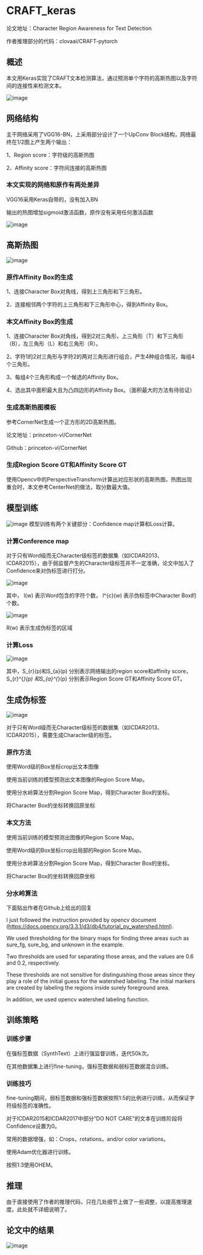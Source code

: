 # CRAFT_keras
论文地址：Character Region Awareness for Text Detection

作者推理部分的代码：clovaai/CRAFT-pytorch 
## 概述
本文用Keras实现了CRAFT文本检测算法，通过预测单个字符的高斯热图以及字符间的连接性来检测文本。

![image](https://raw.githubusercontent.com/RubanSeven/CRAFT_keras/master/images/craft_example.gif)
## 网络结构
主干网络采用了VGG16-BN，上采用部分设计了一个UpConv Block结构，网络最终在1/2图上产生两个输出：

1、Region score：字符级的高斯热图

2、Affinity score：字符间连接的高斯热图

### 本文实现的网络和原作有两处差异
VGG16采用Keras自带的，没有加入BN

输出的热图增加sigmoid激活函数，原作没有采用任何激活函数

![image](https://raw.githubusercontent.com/RubanSeven/CRAFT_keras/master/images/v2-7f67feb50a4f2571b8e1c772127f7433_hd.jpg)
## 高斯热图
![image](https://raw.githubusercontent.com/RubanSeven/CRAFT_keras/master/images/CRAFT高斯热图.png)
### 原作Affinity Box的生成
1、连接Character Box对角线，得到上三角形和下三角形。

2、连接相邻两个字符的上三角形和下三角形中心，得到Affinity Box。

### 本文Affinity Box的生成
1、连接Character Box对角线，得到2对三角形，上三角形（T）和下三角形（B），左三角形（L）和右三角形（R）。

2、字符1的2对三角形与字符2的两对三角形进行组合，产生4种组合情况，每组4个三角形。

3、每组4个三角形构成一个候选的Affinity Box。

4、选出其中面积最大且为凸四边形的Affinity Box。（面积最大的方法有待验证）

### 生成高斯热图模板
参考CornerNet生成一个正方形的2D高斯热图。

论文地址：princeton-vl/CornerNet

Github：princeton-vl/CornerNet

### 生成Region Score GT和Affinity Score GT
使用Opencv中的PerspectiveTransform计算出对应形状的高斯热图，热图出现重合时，本文参考CenterNet的做法，取分数最大值。

## 模型训练
![image](https://raw.githubusercontent.com/RubanSeven/CRAFT_keras/master/images/CRAFT训练过程.png)
模型训练有两个关键部分：Confidence map计算和Loss计算。
### 计算Conference map
对于只有Word级而无Character级标签的数据集（如ICDAR2013、ICDAR2015），由于弱监督产生的Character级标签并不一定准确，论文中加入了Confidence来对伪标签进行打分。

![image](https://raw.githubusercontent.com/RubanSeven/CRAFT_keras/master/images/CRAFT的Confidence.jpg)

其中， l(w) 表示Word包含的字符个数， l^{c}(w) 表示伪标签中Character Box的个数。

![image](https://raw.githubusercontent.com/RubanSeven/CRAFT_keras/master/images/CRAFT的Confidence%20Map.jpg)

R(w) 表示生成伪标签的区域
### 计算Loss
![image](https://raw.githubusercontent.com/RubanSeven/CRAFT_keras/master/images/CRAFT的Loss.jpg)

其中，S_{r}(p)和S_{a}(p) 分别表示网络输出的region score和affinity score， S_{r}^{*}(p) 和S_{a}^{*}(p) 分别表示Region Score  GT和Affinity Score  GT。
## 生成伪标签
![image](https://raw.githubusercontent.com/RubanSeven/CRAFT_keras/master/images/v2-fe147402d83f4f5025f9d90077660229_1200x500.jpg)

对于只有Word级而无Character级标签的数据集（如ICDAR2013、ICDAR2015），需要生成Character级的标签。
### 原作方法
使用Word级的Box坐标crop出文本图像

使用当前训练的模型预测出文本图像的Region Score Map。

使用分水岭算法分割Region Score Map，得到Character Box的坐标。

将Character Box的坐标转换回原坐标
### 本文方法
使用当前训练的模型预测出图像的Region Score Map。

使用Word级的Box坐标crop出局部的Region Score Map。

使用分水岭算法分割Region Score Map，得到Character Box的坐标。

将Character Box的坐标转换回原坐标
### 分水岭算法
下面贴出作者在Github上给出的回复

I just followed the instruction provided by opencv document (https://docs.opencv.org/3.3.1/d3/db4/tutorial_py_watershed.html).

We used thresholding for the binary maps for finding three areas such as sure_fg, sure_bg, and unknown in the example.

Two thresholds are used for separating those areas, and the values are 0.6 and 0.2, respectively.

These thresholds are not sensitive for distinguishing those areas since they play a role of the initial guess for the watershed labeling. The initial markers are created by labeling the regions inside surely foreground area.

In addition, we used opencv watershed labeling function.
## 训练策略
### 训练步骤
在强标签数据（SynthText）上进行强监督训练，迭代50k次。

在其他数据集上进行fine-tuning，强标签数据和弱标签数据混合训练。
### 训练技巧
fine-tuning期间，弱标签数据和强标签数据按照1:5的比例进行训练，从而保证字符级标签的准确性。

对于ICDAR2015和ICDAR2017中部分“DO NOT CARE”的文本在训练阶段将Confidence设置为0。

常用的数据增强，如：Crops，rotations，and/or color variations。

使用Adam优化器进行训练。

按照1:3使用OHEM。
## 推理
由于直接使用了作者的推理代码，只在几处细节上做了一些调整，以提高推理速度。此处就不详细说明了。
## 论文中的结果
![image](https://raw.githubusercontent.com/RubanSeven/CRAFT_keras/master/images/result.png)
